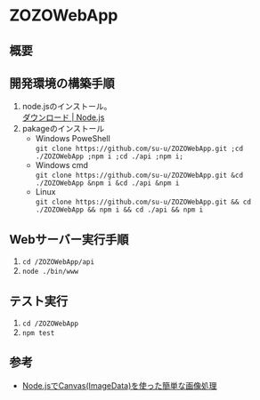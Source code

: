 # ZOZOWebApp

## 概要

## 開発環境の構築手順
1. node.jsのインストール。  
    [ダウンロード | Node.js](https://nodejs.org/ja/download/)
1. pakageのインストール
    - Windows PoweShell  
        `git clone https://github.com/su-u/ZOZOWebApp.git ;cd ./ZOZOWebApp ;npm i ;cd ./api ;npm i;`
    - Windows cmd  
        `git clone https://github.com/su-u/ZOZOWebApp.git &cd ./ZOZOWebApp &npm i &cd ./api &npm i`
    - Linux  
        `git clone https://github.com/su-u/ZOZOWebApp.git && cd ./ZOZOWebApp && npm i && cd ./api && npm i`

## Webサーバー実行手順
1. `cd /ZOZOWebApp/api`
1. `node ./bin/www`

## テスト実行
1. `cd /ZOZOWebApp`
1. `npm test`

## 参考
- [Node.jsでCanvas(ImageData)を使った簡単な画像処理](https://qiita.com/redshoga/items/d5afef65081b7fdf60cc)